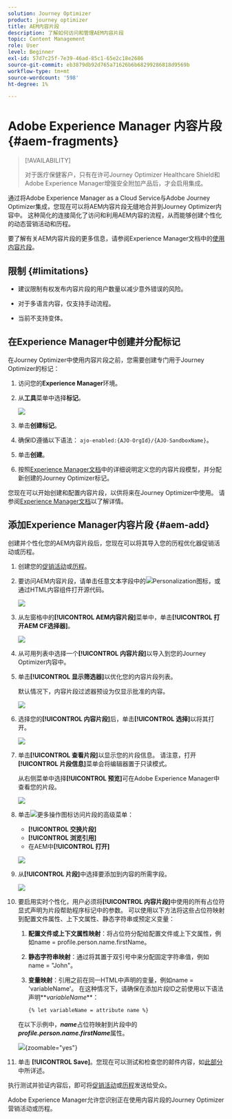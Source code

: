 ```yaml
---
solution: Journey Optimizer
product: journey optimizer
title: AEM内容片段
description: 了解如何访问和管理AEM内容片段
topic: Content Management
role: User
level: Beginner
exl-id: 57d7c25f-7e39-46ad-85c1-65e2c18e2686
source-git-commit: eb3879db92d765a71626b6b68299286818d9569b
workflow-type: tm+mt
source-wordcount: '598'
ht-degree: 1%

---
```


# Adobe Experience Manager 内容片段 {#aem-fragments}

>[!AVAILABILITY]
>
> 对于医疗保健客户，只有在许可Journey Optimizer Healthcare Shield和Adobe Experience Manager增强安全附加产品后，才会启用集成。

通过将Adobe Experience Manager as a Cloud Service与Adobe Journey Optimizer集成，您现在可以将AEM内容片段无缝地合并到Journey Optimizer内容中。 这种简化的连接简化了访问和利用AEM内容的流程，从而能够创建个性化的动态营销活动和历程。

要了解有关AEM内容片段的更多信息，请参阅Experience Manager文档中的[使用内容片段](https://experienceleague.adobe.com/en/docs/experience-manager-cloud-service/content/sites/administering/content-fragments/overview)。

## 限制 {#limitations}

* 建议限制有权发布内容片段的用户数量以减少意外错误的风险。

* 对于多语言内容，仅支持手动流程。

* 当前不支持变体。

## 在Experience Manager中创建并分配标记

在Journey Optimizer中使用内容片段之前，您需要创建专门用于Journey Optimizer的标记：

1. 访问您的&#x200B;**Experience Manager**&#x200B;环境。

1. 从&#x200B;**工具**&#x200B;菜单中选择&#x200B;**标记**。

   ![](assets/do-not-localize/aem_tag_1.png)

1. 单击&#x200B;**创建标记**。

1. 确保ID遵循以下语法： `ajo-enabled:{AJO-OrgId}/{AJO-SandboxName}`。

1. 单击&#x200B;**创建**。

1. 按照[Experience Manager文档](https://experienceleague.adobe.com/en/docs/experience-manager-cloud-service/content/sites/administering/content-fragments/content-fragment-models)中的详细说明定义您的内容片段模型，并分配新创建的Journey Optimizer标记。

您现在可以开始创建和配置内容片段，以供将来在Journey Optimizer中使用。 请参阅[Experience Manager文档](https://experienceleague.adobe.com/en/docs/experience-manager-cloud-service/content/sites/administering/content-fragments/managing)以了解详情。

## 添加Experience Manager内容片段 {#aem-add}

创建并个性化您的AEM内容片段后，您现在可以将其导入您的历程优化器促销活动或历程。

1. 创建您的[促销活动](../campaigns/create-campaign.md)或[历程](../building-journeys/journey-gs.md)。

1. 要访问AEM内容片段，请单击任意文本字段中的![Personalization图标](assets/do-not-localize/Smock_PersonalizationField_18_N.svg)，或通过HTML内容组件打开源代码。

   ![](assets/aem_campaign_2.png)

1. 从左窗格中的&#x200B;**[!UICONTROL AEM内容片段]**&#x200B;菜单中，单击&#x200B;**[!UICONTROL 打开AEM CF选择器]**。

   ![](assets/aem_campaign_3.png)

1. 从可用列表中选择一个&#x200B;**[!UICONTROL 内容片段]**&#x200B;以导入到您的Journey Optimizer内容中。

1. 单击&#x200B;**[!UICONTROL 显示筛选器]**&#x200B;以优化您的内容片段列表。

   默认情况下，内容片段过滤器预设为仅显示批准的内容。

   ![](assets/aem_campaign_4.png)

1. 选择您的&#x200B;**[!UICONTROL 内容片段]**&#x200B;后，单击&#x200B;**[!UICONTROL 选择]**&#x200B;以将其打开。

   ![](assets/aem_campaign_5.png)

1. 单击&#x200B;**[!UICONTROL 查看片段]**&#x200B;以显示您的片段信息。 请注意，打开&#x200B;**[!UICONTROL 片段信息]**&#x200B;菜单会将编辑器置于只读模式。

   从右侧菜单中选择&#x200B;**[!UICONTROL 预览]**&#x200B;可在Adobe Experience Manager中查看您的片段。

   ![](assets/aem_campaign_7.png)

1. 单击![更多操作图标](assets/do-not-localize/Smock_MoreSmallList_18_N.svg)访问片段的高级菜单：

   * **[!UICONTROL 交换片段]**
   * **[!UICONTROL 浏览引用]**
   * 在AEM中&#x200B;**[!UICONTROL 打开]**

   ![](assets/aem_campaign_8.png)

1. 从&#x200B;**[!UICONTROL 片段]**&#x200B;中选择要添加到内容的所需字段。
   <!--
    Note that if you choose to copy the value, any future updates to the Content Fragment will not be reflected in your campaign or journey. However, using dynamic placeholders ensures real-time updates.-->

   ![](assets/aem_campaign_6.png)

1. 要启用实时个性化，用户必须将&#x200B;**[!UICONTROL 内容片段]**&#x200B;中使用的所有占位符显式声明为片段帮助程序标记中的参数。 可以使用以下方法将这些占位符映射到配置文件属性、上下文属性、静态字符串或预定义变量：

   1. **配置文件或上下文属性映射**：将占位符分配给配置文件或上下文属性，例如name = profile.person.name.firstName。

   1. **静态字符串映射**：通过将其置于双引号中来分配固定字符串值，例如name = &quot;John&quot;。

   1. **变量映射**：引用之前在同一HTML中声明的变量，例如name = &#39;variableName&#39;。
在这种情况下，请确保在添加片段ID之前使用以下语法声明**_variableName_**：

      ```html
      {% let variableName = attribute name %} 
      ```

   在以下示例中，**_name_**&#x200B;占位符映射到片段中的&#x200B;**_profile.person.name.firstName_**&#x200B;属性。

   ![](assets/aem_campaign_9.png){zoomable="yes"}


1. 单击 **[!UICONTROL Save]**。您现在可以测试和检查您的邮件内容，如[此部分](../content-management/preview.md)中所详述。

执行测试并验证内容后，即可将[促销活动](../campaigns/review-activate-campaign.md)或[历程](../building-journeys/publishing-the-journey.md)发送给受众。

Adobe Experience Manager允许您识别正在使用内容片段的Journey Optimizer营销活动或历程。
